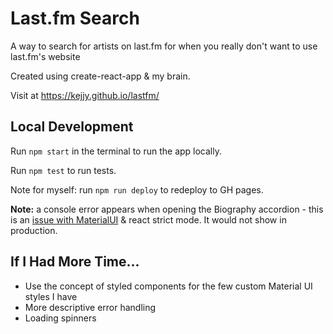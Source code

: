 # Last.fm Search

A way to search for artists on last.fm for when you really don't want to use last.fm's website

Created using create-react-app & my brain.

Visit at https://kejjy.github.io/lastfm/

## Local Development

Run `npm start` in the terminal to run the app locally.

Run `npm test` to run tests.

Note for myself: run `npm run deploy` to redeploy to GH pages.

**Note:** a console error appears when opening the Biography accordion - this is an [issue with MaterialUI](https://github.com/mui-org/material-ui/issues/13394) & react strict mode. It would not show in production.

## If I Had More Time...

- Use the concept of styled components for the few custom Material UI styles I have
- More descriptive error handling
- Loading spinners
